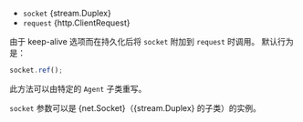 <!-- YAML
added: v8.1.0
-->

* `socket` {stream.Duplex}
* `request` {http.ClientRequest}

由于 keep-alive 选项而在持久化后将 `socket` 附加到 `request` 时调用。 
默认行为是：

```js
socket.ref();
```

此方法可以由特定的 `Agent` 子类重写。

`socket` 参数可以是 {net.Socket}（{stream.Duplex} 的子类）的实例。

